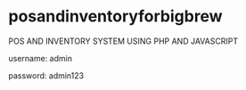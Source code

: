 # posandinventoryforbigbrew
POS AND INVENTORY SYSTEM USING PHP AND JAVASCRIPT


username: admin

password: admin123

